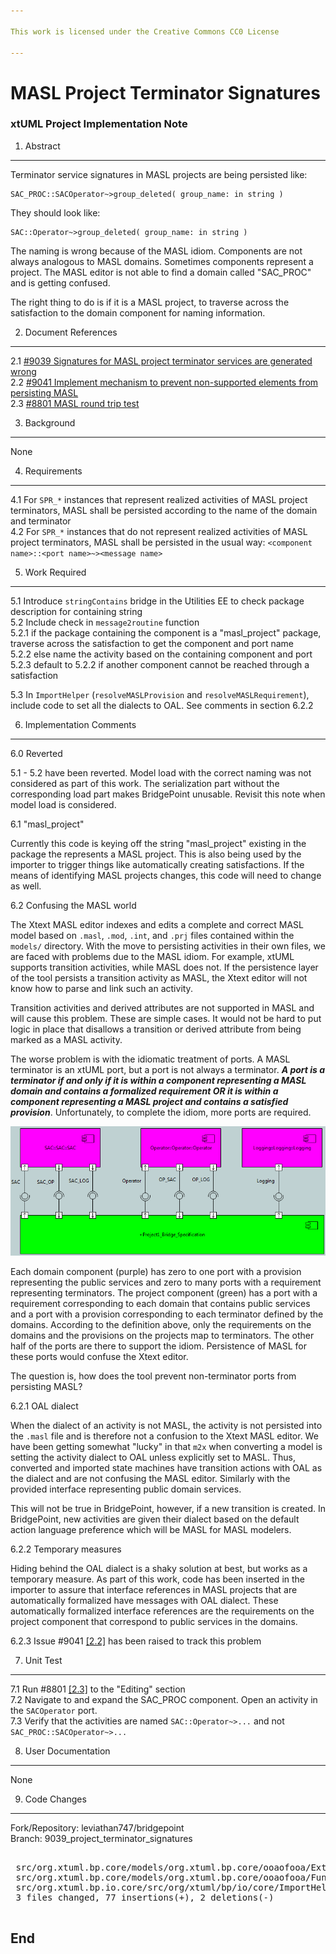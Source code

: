 ```yaml
---

This work is licensed under the Creative Commons CC0 License

---
```


# MASL Project Terminator Signatures
### xtUML Project Implementation Note

1. Abstract
-----------
Terminator service signatures in MASL projects are being persisted like:
```
SAC_PROC::SACOperator~>group_deleted( group_name: in string )
```
They should look like:
```
SAC::Operator~>group_deleted( group_name: in string )
```
The naming is wrong because of the MASL idiom. Components are not always
analogous to MASL domains. Sometimes components represent a project. The MASL
editor is not able to find a domain called "SAC_PROC" and is getting confused.

The right thing to do is if it is a MASL project, to traverse across the
satisfaction to the domain component for naming information.

2. Document References
----------------------
<a id="2.1"></a>2.1 [#9039 Signatures for MASL project terminator services are generated wrong](https://support.onefact.net/issues/9039)  
<a id="2.2"></a>2.2 [#9041 Implement mechanism to prevent non-supported elements from persisting MASL](https://support.onefact.net/issues/9041)  
<a id="2.3"></a>2.3 [#8801 MASL round trip test](https://support.onefact.net/issues/8801)  

3. Background
-------------
None

4. Requirements
---------------
4.1 For `SPR_*` instances that represent realized activities of MASL project
terminators, MASL shall be persisted according to the name of the domain and
terminator  
4.2 For `SPR_*` instances that do not represent realized activities of MASL
project terminators, MASL shall be persisted in the usual way: `<component
name>::<port name>~><message name>`

5. Work Required
----------------
5.1 Introduce `stringContains` bridge in the Utilities EE to check package
description for containing string  
5.2 Include check in `message2routine` function  
5.2.1 if the package containing the component is a "masl_project" package,
traverse across the satisfaction to get the component and port name  
5.2.2 else name the activity based on the containing component and port  
5.2.3 default to 5.2.2 if another component cannot be reached through a
satisfaction  

5.3 In `ImportHelper` (`resolveMASLProvision` and `resolveMASLRequirement`),
include code to set all the dialects to OAL. See comments in section 6.2.2

6. Implementation Comments
--------------------------

6.0 Reverted

5.1 - 5.2 have been reverted. Model load with the correct naming was not
considered as part of this work. The serialization part without the
corresponding load part makes BridgePoint unusable. Revisit this note when
model load is considered.

6.1 "masl_project"

Currently this code is keying off the string "masl_project" existing in the
package the represents a MASL project. This is also being used by the importer
to trigger things like automatically creating satisfactions. If the means of
identifying MASL projects changes, this code will need to change as well.

6.2 Confusing the MASL world

The Xtext MASL editor indexes and edits a complete and correct MASL model based
on `.masl`, `.mod`, `.int`, and `.prj` files contained within the `models/`
directory. With the move to persisting activities in their own files, we are
faced with problems due to the MASL idiom. For example, xtUML supports
transition activities, while MASL does not. If the persistence layer of the tool
persists a transition activity as MASL, the Xtext editor will not know how to
parse and link such an activity.

Transition activities and derived attributes are not supported in MASL and will
cause this problem. These are simple cases. It would not be hard to put logic in
place that disallows a transition or derived attribute from being marked as a
MASL activity.

The worse problem is with the idiomatic treatment of ports. A MASL terminator is
an xtUML port, but a port is not always a terminator. **_A port is a terminator if
and only if it is within a component representing a MASL domain and contains a
formalized requirement OR it is within a component representing a MASL project
and contains a satisfied provision_**. Unfortunately, to complete the idiom,
more ports are required.

![project diagram](project_diagram.png)

Each domain component (purple) has zero to one port with a provision
representing the public services and zero to many ports with a requirement
representing terminators. The project component (green) has a port with a
requirement corresponding to each domain that contains public services and a
port with a provision corresponding to each terminator defined by the domains.
According to the definition above, only the requirements on the domains and the
provisions on the projects map to terminators. The other half of the ports are
there to support the idiom. Persistence of MASL for these ports would confuse
the Xtext editor.

The question is, how does the tool prevent non-terminator ports from persisting
MASL?

6.2.1 OAL dialect

When the dialect of an activity is not MASL, the activity is not persisted into
the `.masl` file and is therefore not a confusion to the Xtext MASL editor. We
have been getting somewhat "lucky" in that `m2x` when converting a model is
setting the activity dialect to OAL unless explicitly set to MASL. Thus,
converted and imported state machines have transition actions with OAL as the
dialect and are not confusing the MASL editor. Similarly with the provided
interface representing public domain services.

This will not be true in BridgePoint, however, if a new transition is created.
In BridgePoint, new activities are given their dialect based on the default
action language preference which will be MASL for MASL modelers.

6.2.2 Temporary measures

Hiding behind the OAL dialect is a shaky solution at best, but works as a
temporary measure. As part of this work, code has been inserted in the importer
to assure that interface references in MASL projects that are automatically
formalized have messages with OAL dialect. These automatically formalized
interface references are the requirements on the project component that
correspond to public services in the domains.

6.2.3 Issue #9041 [[2.2]](#2.2) has been raised to track this problem

7. Unit Test
------------
7.1 Run #8801 [[2.3]](#2.3) to the "Editing" section  
7.2 Navigate to and expand the SAC_PROC component. Open an activity in the
`SACOperator` port.  
7.3 Verify that the activities are named `SAC::Operator~>...` and not
`SAC_PROC::SACOperator~>...`  

8. User Documentation
---------------------
None

9. Code Changes
---------------
Fork/Repository: leviathan747/bridgepoint  
Branch: 9039_project_terminator_signatures  

<pre>

 src/org.xtuml.bp.core/models/org.xtuml.bp.core/ooaofooa/External Entities/External Entities.xtuml   | 37 +++++++++++++++++++++++++++++++++++++
 src/org.xtuml.bp.core/models/org.xtuml.bp.core/ooaofooa/Functions/x2m_functions/x2m_functions.xtuml | 23 +++++++++++++++++++++--
 src/org.xtuml.bp.io.core/src/org/xtuml/bp/io/core/ImportHelper.java                                 | 19 +++++++++++++++++++
 3 files changed, 77 insertions(+), 2 deletions(-)

</pre>

End
---

